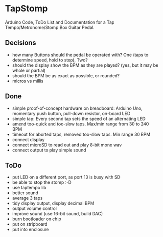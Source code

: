 # TapStomp

Arduino Code, ToDo List and Documentation for a Tap Tempo/Metronome/Stomp Box Guitar Pedal.

## Decisions
- how many Buttons should the pedal be operated with? One (taps to determine speed, hold to stop), Two?
- should the display show the BPM as they are played? (yes, but it may be whole or partial)
- should the BPM be as exact as possible, or rounded?
- micros vs millis

## Done
- simple proof-of-concept hardware on breadboard: Arduino Uno, momentary push button, pull-down resistor, on-board LED
- simple tap: Every second tap sets the speed of an alternating LED
- amend too-quick and too-slow taps. Max/min range from 30 to 240 BPM
- timeout for aborted taps, removed too-slow taps. Min range 30 BPM
- connect display
- connect microSD to read out and play 8-bit mono wav
- connect output to play simple sound

## ToDo
- put LED on a different port, as port 13 is busy with SD
- be able to stop the stomp :-D
- use taptempo lib
- better sound
- average 3 taps
- tidy display output, display decimal BPM
- output volume control
- improve sound (use 16-bit sound, build DAC)
- burn bootloader on chip
- put on stripboard
- put into enclosure